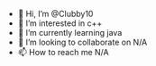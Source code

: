 - 👋 Hi, I’m @Clubby10
- 👀 I’m interested in c++
- 🌱 I’m currently learning java
- 💞️ I’m looking to collaborate on N/A
- 📫 How to reach me N/A

<!---
Clubby10/Clubby10 is a ✨ special ✨ repository because its `README.md` (this file) appears on your GitHub profile.
You can click the Preview link to take a look at your changes.
--->
